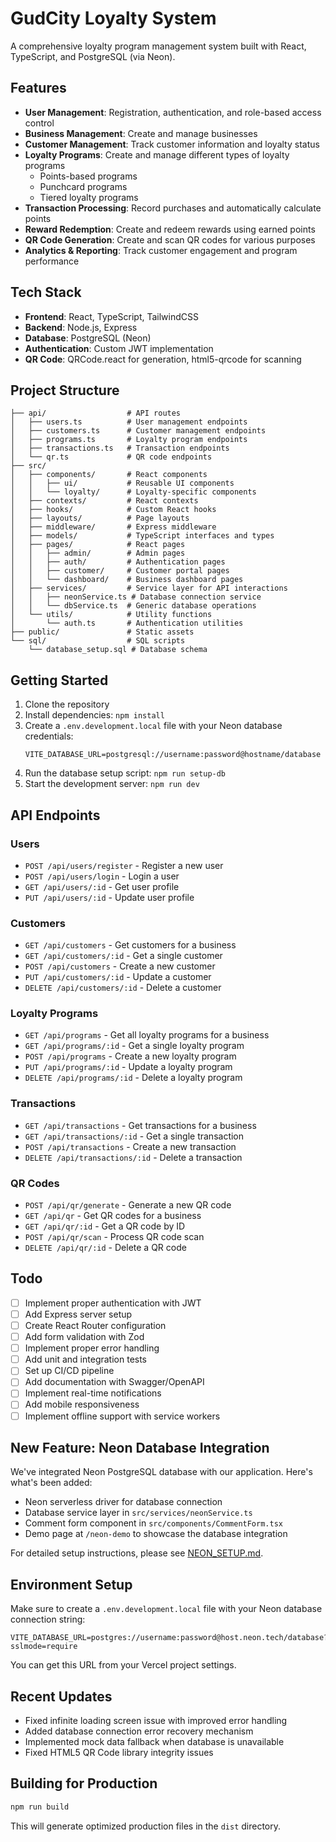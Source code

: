 # GudCity Loyalty System

A comprehensive loyalty program management system built with React, TypeScript, and PostgreSQL (via Neon).

## Features

- **User Management**: Registration, authentication, and role-based access control
- **Business Management**: Create and manage businesses
- **Customer Management**: Track customer information and loyalty status
- **Loyalty Programs**: Create and manage different types of loyalty programs
  - Points-based programs
  - Punchcard programs
  - Tiered loyalty programs
- **Transaction Processing**: Record purchases and automatically calculate points
- **Reward Redemption**: Create and redeem rewards using earned points
- **QR Code Generation**: Create and scan QR codes for various purposes
- **Analytics & Reporting**: Track customer engagement and program performance

## Tech Stack

- **Frontend**: React, TypeScript, TailwindCSS
- **Backend**: Node.js, Express
- **Database**: PostgreSQL (Neon)
- **Authentication**: Custom JWT implementation
- **QR Code**: QRCode.react for generation, html5-qrcode for scanning

## Project Structure

```
├── api/                  # API routes
│   ├── users.ts          # User management endpoints
│   ├── customers.ts      # Customer management endpoints
│   ├── programs.ts       # Loyalty program endpoints
│   ├── transactions.ts   # Transaction endpoints
│   └── qr.ts             # QR code endpoints
├── src/
│   ├── components/       # React components
│   │   ├── ui/           # Reusable UI components
│   │   └── loyalty/      # Loyalty-specific components
│   ├── contexts/         # React contexts
│   ├── hooks/            # Custom React hooks
│   ├── layouts/          # Page layouts
│   ├── middleware/       # Express middleware
│   ├── models/           # TypeScript interfaces and types
│   ├── pages/            # React pages
│   │   ├── admin/        # Admin pages
│   │   ├── auth/         # Authentication pages
│   │   ├── customer/     # Customer portal pages
│   │   └── dashboard/    # Business dashboard pages
│   ├── services/         # Service layer for API interactions
│   │   ├── neonService.ts # Database connection service
│   │   └── dbService.ts  # Generic database operations
│   └── utils/            # Utility functions
│       └── auth.ts       # Authentication utilities
├── public/               # Static assets
└── sql/                  # SQL scripts
    └── database_setup.sql # Database schema
```

## Getting Started

1. Clone the repository
2. Install dependencies: `npm install`
3. Create a `.env.development.local` file with your Neon database credentials:
   ```
   VITE_DATABASE_URL=postgresql://username:password@hostname/database
   ```
4. Run the database setup script: `npm run setup-db`
5. Start the development server: `npm run dev`

## API Endpoints

### Users
- `POST /api/users/register` - Register a new user
- `POST /api/users/login` - Login a user
- `GET /api/users/:id` - Get user profile
- `PUT /api/users/:id` - Update user profile

### Customers
- `GET /api/customers` - Get customers for a business
- `GET /api/customers/:id` - Get a single customer
- `POST /api/customers` - Create a new customer
- `PUT /api/customers/:id` - Update a customer
- `DELETE /api/customers/:id` - Delete a customer

### Loyalty Programs
- `GET /api/programs` - Get all loyalty programs for a business
- `GET /api/programs/:id` - Get a single loyalty program
- `POST /api/programs` - Create a new loyalty program
- `PUT /api/programs/:id` - Update a loyalty program
- `DELETE /api/programs/:id` - Delete a loyalty program

### Transactions
- `GET /api/transactions` - Get transactions for a business
- `GET /api/transactions/:id` - Get a single transaction
- `POST /api/transactions` - Create a new transaction
- `DELETE /api/transactions/:id` - Delete a transaction

### QR Codes
- `POST /api/qr/generate` - Generate a new QR code
- `GET /api/qr` - Get QR codes for a business
- `GET /api/qr/:id` - Get a QR code by ID
- `POST /api/qr/scan` - Process QR code scan
- `DELETE /api/qr/:id` - Delete a QR code

## Todo

- [ ] Implement proper authentication with JWT
- [ ] Add Express server setup
- [ ] Create React Router configuration
- [ ] Add form validation with Zod
- [ ] Implement proper error handling
- [ ] Add unit and integration tests
- [ ] Set up CI/CD pipeline
- [ ] Add documentation with Swagger/OpenAPI
- [ ] Implement real-time notifications
- [ ] Add mobile responsiveness
- [ ] Implement offline support with service workers

## New Feature: Neon Database Integration

We've integrated Neon PostgreSQL database with our application. Here's what's been added:

- Neon serverless driver for database connection
- Database service layer in `src/services/neonService.ts`
- Comment form component in `src/components/CommentForm.tsx`
- Demo page at `/neon-demo` to showcase the database integration

For detailed setup instructions, please see [NEON_SETUP.md](./NEON_SETUP.md).

## Environment Setup

Make sure to create a `.env.development.local` file with your Neon database connection string:

```
VITE_DATABASE_URL=postgres://username:password@host.neon.tech/database?sslmode=require
```

You can get this URL from your Vercel project settings.

## Recent Updates

- Fixed infinite loading screen issue with improved error handling
- Added database connection error recovery mechanism
- Implemented mock data fallback when database is unavailable
- Fixed HTML5 QR Code library integrity issues

## Building for Production

```bash
npm run build
```

This will generate optimized production files in the `dist` directory. 